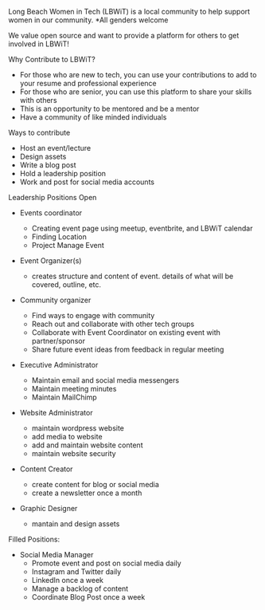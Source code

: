 Long Beach Women in Tech (LBWiT) is a local community to help support women in our community. 
*All genders welcome

We value open source and want to provide a platform for others to get involved in LBWiT!

Why Contribute to LBWiT?
- For those who are new to tech, you can use your contributions to add to your resume and professional experience
- For those who are senior, you can use this platform to share your skills with others
- This is an opportunity to be mentored and be a mentor
- Have a community of like minded individuals 

Ways to contribute
- Host an event/lecture
- Design assets
- Write a blog post
- Hold a leadership position
- Work and post for social media accounts

Leadership Positions Open
- Events coordinator
     - Creating event page using meetup, eventbrite, and LBWiT calendar
     - Finding Location 
     - Project Manage Event 
     
- Event Organizer(s)
    - creates structure and content of event. details of what will be covered, outline, etc. 
    
- Community organizer
    - Find ways to engage with community 
    - Reach out and collaborate with other tech groups
    - Collaborate with Event Coordinator on existing event with partner/sponsor
    - Share future event ideas from feedback in regular meeting
    
- Executive Administrator 
    - Maintain email and social media messengers 
    - Maintain meeting minutes 
    - Maintain MailChimp 

- Website Administrator 
    - maintain wordpress website
    - add media to website 
    - add and maintain website content
    - maintain website security 
    
- Content Creator 
    - create content for blog or social media 
    - create a newsletter once a month 

- Graphic Designer
    - mantain and design assets
    
Filled Positions:
- Social Media Manager
    - Promote event and post on social media daily 
    - Instagram and Twitter daily 
    - LinkedIn once a week 
    - Manage a backlog of content 
    - Coordinate Blog Post once a week


